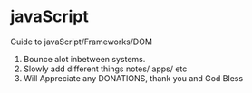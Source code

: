 # javaScript
Guide to javaScript/Frameworks/DOM
1. Bounce alot inbetween systems.
2. Slowly add different things notes/ apps/ etc
3. Will Appreciate any DONATIONS, thank you and God Bless
